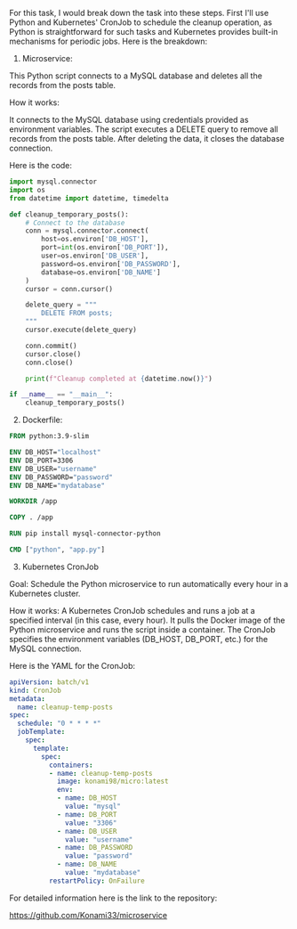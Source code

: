 For this task, I would break down the task into these steps. First I'll use Python and Kubernetes' CronJob to schedule the cleanup operation, as Python is straightforward for such tasks and Kubernetes provides built-in mechanisms for periodic jobs. Here is the breakdown:


1. Microservice:

This Python script connects to a MySQL database and deletes all the records from the posts table.

How it works:

It connects to the MySQL database using credentials provided as environment variables.
The script executes a DELETE query to remove all records from the posts table.
After deleting the data, it closes the database connection.

Here is the code:

```python
import mysql.connector
import os
from datetime import datetime, timedelta

def cleanup_temporary_posts():
    # Connect to the database
    conn = mysql.connector.connect(
        host=os.environ['DB_HOST'],
        port=int(os.environ['DB_PORT']),
        user=os.environ['DB_USER'],
        password=os.environ['DB_PASSWORD'],
        database=os.environ['DB_NAME']
    )
    cursor = conn.cursor()

    delete_query = """
        DELETE FROM posts;
    """
    cursor.execute(delete_query)

    conn.commit()
    cursor.close()
    conn.close()

    print(f"Cleanup completed at {datetime.now()}")

if __name__ == "__main__":
    cleanup_temporary_posts()
```

2. Dockerfile:

```Dockerfile
FROM python:3.9-slim

ENV DB_HOST="localhost"        
ENV DB_PORT=3306
ENV DB_USER="username"            
ENV DB_PASSWORD="password"        
ENV DB_NAME="mydatabase"          

WORKDIR /app

COPY . /app

RUN pip install mysql-connector-python

CMD ["python", "app.py"]
```

3. Kubernetes CronJob

Goal: Schedule the Python microservice to run automatically every hour in a Kubernetes cluster.

How it works:
A Kubernetes CronJob schedules and runs a job at a specified interval (in this case, every hour).
It pulls the Docker image of the Python microservice and runs the script inside a container.
The CronJob specifies the environment variables (DB_HOST, DB_PORT, etc.) for the MySQL connection.

Here is the YAML for the CronJob:

```yaml
apiVersion: batch/v1
kind: CronJob
metadata:
  name: cleanup-temp-posts
spec:
  schedule: "0 * * * *"
  jobTemplate:
    spec:
      template:
        spec:
          containers:
          - name: cleanup-temp-posts
            image: konami98/micro:latest
            env:
            - name: DB_HOST
              value: "mysql"
            - name: DB_PORT
              value: "3306"
            - name: DB_USER
              value: "username"
            - name: DB_PASSWORD
              value: "password"
            - name: DB_NAME
              value: "mydatabase"
          restartPolicy: OnFailure
```

For detailed information here is the link to the repository:

https://github.com/Konami33/microservice